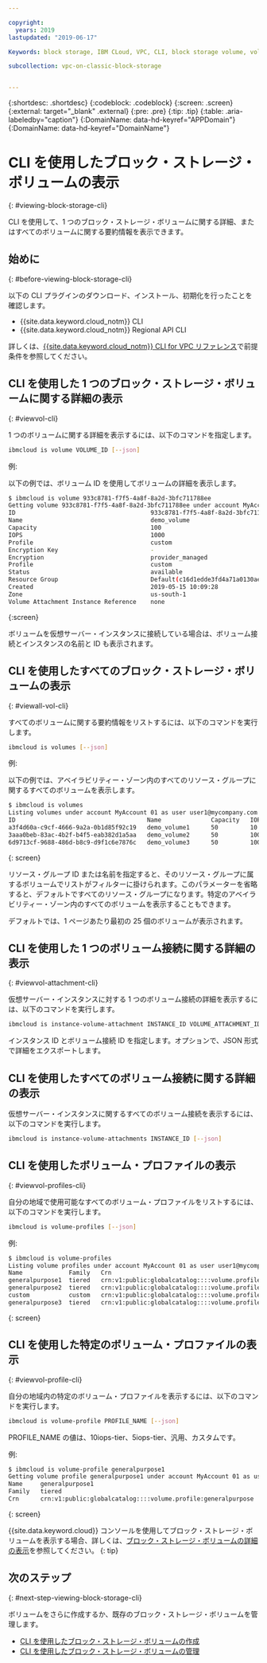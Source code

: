 ```yaml
---

copyright:
  years: 2019
lastupdated: "2019-06-17"

Keywords: block storage, IBM CLoud, VPC, CLI, block storage volume, volume, IOPS

subcollection: vpc-on-classic-block-storage


---
```


{:shortdesc: .shortdesc}
{:codeblock: .codeblock}
{:screen: .screen}
{:external: target="_blank" .external}
{:pre: .pre}
{:tip: .tip}
{:table: .aria-labeledby="caption"}
{:DomainName: data-hd-keyref="APPDomain"}
{:DomainName: data-hd-keyref="DomainName"}

# CLI を使用したブロック・ストレージ・ボリュームの表示
{: #viewing-block-storage-cli}

CLI を使用して、1 つのブロック・ストレージ・ボリュームに関する詳細、またはすべてのボリュームに関する要約情報を表示できます。

## 始めに
{: #before-viewing-block-storage-cli}

以下の CLI プラグインのダウンロード、インストール、初期化を行ったことを確認します。

* {{site.data.keyword.cloud_notm}} CLI
* {{site.data.keyword.cloud_notm}} Regional API CLI

詳しくは、[{{site.data.keyword.cloud_notm}} CLI for VPC リファレンス](/docs/vpc-infrastructure-cli-plugin?topic=vpc-infrastructure-cli-plugin-vpc-reference)で前提条件を参照してください。

## CLI を使用した 1 つのブロック・ストレージ・ボリュームに関する詳細の表示
{: #viewvol-cli}

1 つのボリュームに関する詳細を表示するには、以下のコマンドを指定します。

```bash
ibmcloud is volume VOLUME_ID [--json]
```

例:

以下の例では、ボリューム ID を使用してボリュームの詳細を表示します。

```bash
$ ibmcloud is volume 933c8781-f7f5-4a8f-8a2d-3bfc711788ee
Getting volume 933c8781-f7f5-4a8f-8a2d-3bfc711788ee under account MyAccount01 as user user1@mycompany.com...
ID                                      933c8781-f7f5-4a8f-8a2d-3bfc711788ee
Name                                    demo_volume
Capacity                                100
IOPS                                    1000
Profile                                 custom
Encryption Key                          -
Encryption                              provider_managed
Profile                                 custom
Status                                  available
Resource Group                          Default(c16d1edde3fd4a71a0130aed371405a0)
Created                                 2019-05-15 10:09:28
Zone                                    us-south-1
Volume Attachment Instance Reference    none
```
{:screen}

ボリュームを仮想サーバー・インスタンスに接続している場合は、ボリューム接続とインスタンスの名前と ID も表示されます。

## CLI を使用したすべてのブロック・ストレージ・ボリュームの表示
{: #viewall-vol-cli}

すべてのボリュームに関する要約情報をリストするには、以下のコマンドを実行します。

```bash
ibmcloud is volumes [--json]
```

例:

以下の例では、アベイラビリティー・ゾーン内のすべてのリソース・グループに関するすべてのボリュームを表示します。  

```bash
$ ibmcloud is volumes
Listing volumes under account MyAccount 01 as user user1@mycompany.com...
ID                                     Name              Capacity   IOPS   Auto Delete   Encryption        Profile         Created               Status      Zone         Resource Group
a3f4d60a-c9cf-4666-9a2a-0b1d85f92c19   demo_volume1      50         10     Manual        provider managed  generalpurpose   2019-06-30 11:04:46  pending     us-south-1   (c16d1edd-.)
3aaa0beb-83ac-4b2f-b4f5-eab382d1a5aa   demo_volume2      50         100    Manual        provider managed  custom           2019-06-30 10:26:34  available   us-south-1   (c16d1edd-.)
6d9713cf-9688-486d-b8c9-d9f1c6e7876c   demo_volume3      50         100    Manual        provider managed  custom           2019-06-30 10:39:24  available   us-south-1   (c16d1edd-.)
```
{: screen}

リソース・グループ ID または名前を指定すると、そのリソース・グループに属するボリュームでリストがフィルターに掛けられます。このパラメーターを省略すると、デフォルトですべてのリソース・グループになります。特定のアベイラビリティー・ゾーン内のすべてのボリュームを表示することもできます。

デフォルトでは、1 ページあたり最初の 25 個のボリュームが表示されます。

## CLI を使用した 1 つのボリューム接続に関する詳細の表示
{: #viewvol-attachment-cli}

仮想サーバー・インスタンスに対する 1 つのボリューム接続の詳細を表示するには、以下のコマンドを実行します。

```bash
ibmcloud is instance-volume-attachment INSTANCE_ID VOLUME_ATTACHMENT_ID [--json]
```

インスタンス ID とボリューム接続 ID を指定します。オプションで、JSON 形式で詳細をエクスポートします。

## CLI を使用したすべてのボリューム接続に関する詳細の表示

仮想サーバー・インスタンスに関するすべてのボリューム接続を表示するには、以下のコマンドを実行します。

```bash
ibmcloud is instance-volume-attachments INSTANCE_ID [--json]
```

## CLI を使用したボリューム・プロファイルの表示
{: #viewvol-profiles-cli}

自分の地域で使用可能なすべてのボリューム・プロファイルをリストするには、以下のコマンドを実行します。

```bash
ibmcloud is volume-profiles [--json]
```

例:

```bash
$ ibmcloud is volume-profiles
Listing volume profiles under account MyAccount 01 as user user1@mycompany.com...
Name             Family   Crn
generalpurpose1  tiered   crn:v1:public:globalcatalog::::volume.profile:generalpurpose
generalpurpose2  tiered   crn:v1:public:globalcatalog::::volume.profile:generalpurpose
custom           custom   crn:v1:public:globalcatalog::::volume.profile:custom
generalpurpose3  tiered   crn:v1:public:globalcatalog::::volume.profile:generalpurpose
```
{: screen}

## CLI を使用した特定のボリューム・プロファイルの表示
{: #viewvol-profile-cli}

自分の地域内の特定のボリューム・プロファイルを表示するには、以下のコマンドを実行します。

```bash
ibmcloud is volume-profile PROFILE_NAME [--json]
```

PROFILE_NAME の値は、10iops-tier、5iops-tier、汎用、カスタムです。

例:

```bash
$ ibmcloud is volume-profile generalpurpose1
Getting volume profile generalpurpose1 under account MyAccount 01 as user user1@mycompany.com...
Name     generalpurpose1
Family   tiered
Crn      crn:v1:public:globalcatalog::::volume.profile:generalpurpose
```
{: screen}

{{site.data.keyword.cloud}} コンソールを使用してブロック・ストレージ・ボリュームを表示する場合、詳しくは、[ブロック・ストレージ・ボリュームの詳細の表示](/docs/vpc-on-classic-block-storage?topic=vpc-on-classic-block-storage-viewing-block-storage)を参照してください。
{: tip}

## 次のステップ
{: #next-step-viewing-block-storage-cli}

ボリュームをさらに作成するか、既存のブロック・ストレージ・ボリュームを管理します。

* [CLI を使用したブロック・ストレージ・ボリュームの作成](/docs/vpc-on-classic-block-storage?topic=vpc-on-classic-block-storage-creating-block-storage-cli)
* [CLI を使用したブロック・ストレージ・ボリュームの管理](/docs/vpc-on-classic-block-storage?topic=vpc-on-classic-block-storage-managing-block-storage-cli)
